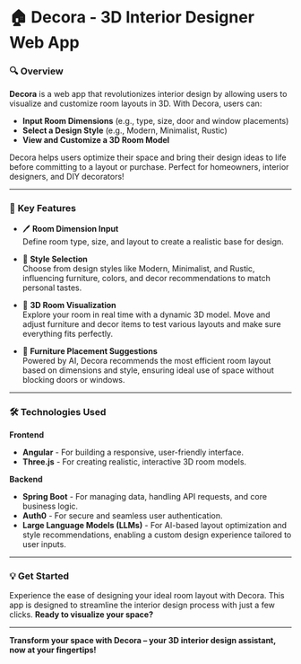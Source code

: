 # 🏠 **Decora - 3D Interior Designer Web App**

### 🔍 Overview
**Decora** is a web app that revolutionizes interior design by allowing users to visualize and customize room layouts in 3D. With Decora, users can:
- **Input Room Dimensions** (e.g., type, size, door and window placements)
- **Select a Design Style** (e.g., Modern, Minimalist, Rustic)
- **View and Customize a 3D Room Model**

Decora helps users optimize their space and bring their design ideas to life before committing to a layout or purchase. Perfect for homeowners, interior designers, and DIY decorators!

---

### 🌟 **Key Features**
- 🖊️ **Room Dimension Input**  
   Define room type, size, and layout to create a realistic base for design.

- 🎨 **Style Selection**  
   Choose from design styles like Modern, Minimalist, and Rustic, influencing furniture, colors, and decor recommendations to match personal tastes.

- 🏢 **3D Room Visualization**  
   Explore your room in real time with a dynamic 3D model. Move and adjust furniture and decor items to test various layouts and make sure everything fits perfectly.

- 📐 **Furniture Placement Suggestions**  
   Powered by AI, Decora recommends the most efficient room layout based on dimensions and style, ensuring ideal use of space without blocking doors or windows.

---

### 🛠️ **Technologies Used**

**Frontend**
- **Angular** - For building a responsive, user-friendly interface.
- **Three.js** - For creating realistic, interactive 3D room models.

**Backend**
- **Spring Boot** - For managing data, handling API requests, and core business logic.
- **Auth0** - For secure and seamless user authentication.
- **Large Language Models (LLMs)** - For AI-based layout optimization and style recommendations, enabling a custom design experience tailored to user inputs.

---

### 💡 **Get Started**
Experience the ease of designing your ideal room layout with Decora. This app is designed to streamline the interior design process with just a few clicks. **Ready to visualize your space?**

---

**Transform your space with Decora – your 3D interior design assistant, now at your fingertips!**
